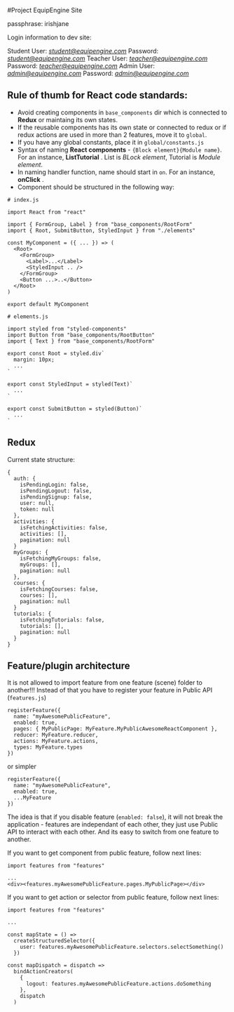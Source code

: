 #Project EquipEngine Site

passphrase: irishjane

Login information to dev site:

Student User: *student@equipengine.com* Password: *student@equipengine.com*
Teacher User: *teacher@equipengine.com* Password: *teacher@equipengine.com*
Admin User: *admin@equipengine.com* Password: *admin@equipengine.com*

## Rule of thumb for React code standards:
- Avoid creating components in `base_components` dir which is connected to **Redux** or maintaing its own states.
- If the reusable components has its own state or connected to redux or if redux actions are used in more than 2 features, move it to `global`.
- If you have any global constants, place it in `global/constants.js`
- Syntax of naming **React components** - `{Block element}{Module name}`. For an instance, **ListTutorial** . List is *BLock element*, Tutorial is *Module element*.
- In naming handler function, name should start in `on`. For an instance, **onClick** .
- Component should be structured in the following way:

```
# index.js

import React from "react"

import { FormGroup, Label } from "base_components/RootForm"
import { Root, SubmitButton, StyledInput } from "./elements"

const MyComponent = ({ ... }) => (
  <Root>
    <FormGroup>
      <Label>...</Label>
      <StyledInput .. />
    </FormGroup>
    <Button ...>..</Button>
  </Root>
)

export default MyComponent
```
```
# elements.js

import styled from "styled-components"
import Button from "base_components/RootButton"
import { Text } from "base_components/RootForm"

export const Root = styled.div`
  margin: 10px;
  ...
`

export const StyledInput = styled(Text)`
  ...
`

export const SubmitButton = styled(Button)`
  ...
`
```

## Redux

Current state structure:

```
{
  auth: {
    isPendingLogin: false,
    isPendingLogout: false,
    isPendingSignup: false,
    user: null,
    token: null
  },
  activities: {
    isFetchingActivities: false,
    activities: [],
    pagination: null
  }
  myGroups: {
    isFetchingMyGroups: false,
    myGroups: [],
    pagination: null
  },
  courses: {
    isFetchingCourses: false,
    courses: [],
    pagination: null
  }
  tutorials: {
    isFetchingTutorials: false,
    tutorials: [],
    pagination: null
  }
}

```

## Feature/plugin architecture

It is not allowed to import feature from one feature (scene) folder to another!!!
Instead of that you have to register your feature in Public API (`features.js`)

```
registerFeature({
  name: "myAwesomePublicFeature",
  enabled: true,
  pages: { MyPublicPage: MyFeature.MyPublicAwesomeReactComponent },
  reducer: MyFeature.reducer,
  actions: MyFeature.actions,
  types: MyFeature.types
})
```
or simpler
```
registerFeature({
  name: "myAwesomePublicFeature",
  enabled: true,
  ...MyFeature
})
```

The idea is that if you disable feature (`enabled: false`), it will not break the application - features are independant of each other, they just use Public API to interact with each other. And its easy to switch from one feature to another.

If you want to get component from public feature, follow next lines:
```
import features from "features"

...
<div><features.myAwesomePublicFeature.pages.MyPublicPage></div>
```

If you want to get action or selector from public feature, follow next lines:
```
import features from "features"

...

const mapState = () =>
  createStructuredSelector({
    user: features.myAwesomePublicFeature.selectors.selectSomething()
  })

const mapDispatch = dispatch =>
  bindActionCreators(
    {
      logout: features.myAwesomePublicFeature.actions.doSomething
    },
    dispatch
  )

```